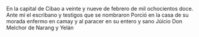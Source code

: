 En la capital de Cibao a veinte y nueve de febrero de mil ochocientos doce. Ante mí el escribano y testigos que se nombraron Porció en la casa de su morada enfermo en camay y al paracer en su entero y sano Júicio Don Melchor de Narang y Yelán